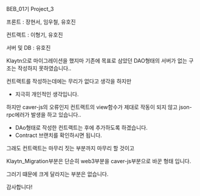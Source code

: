 BEB_01기 Project_3

프론트 : 장현서, 임우철, 유호진

컨트랙트 : 이형기, 유호진

서버 및 DB : 유호진

Klaytn으로 마이그레이션을 했지마 기존에 목표로 삼았던 DAO형태의 서버가 없는 구조는 작성하지 못하였습니다..

컨트랙트를 작성하는데에는 무리가 없다고 생각을 하지만
- 지극히 개인적인 생각입니다.

하지만 caver-js의 오류인지 컨트랙트의 view함수가 제대로 작동이 되지 않고 json-rpc에러가 발생을 하고 있습니다..
- DAo형태로 작성한 컨트랙트는 후에 추가하도록 하겠습니다.
- Contract 브랜치를 확인하시면 됩니다.

그래도 컨트랙트는 마무리 짓는 부분까지 마무리 할 것이고

Klaytn_Migration부분은 단순히 web3부분을 caver-js부분으로 바꾼 형태 입니다.

그러기 떄문에 크게 달라지는 부분은 없습니다.

감사합니다!
